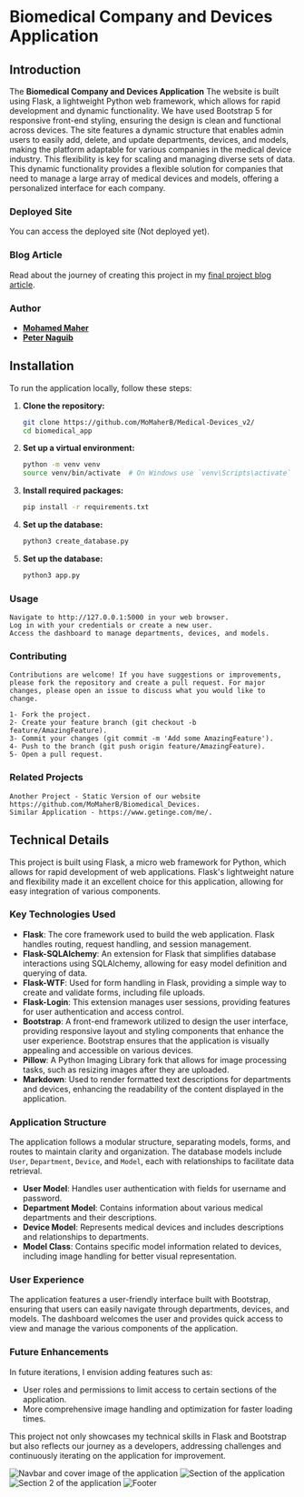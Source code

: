 # Biomedical Company and Devices Application

## Introduction

The **Biomedical Company and Devices Application** The website is built using Flask, a lightweight Python web framework, which allows for rapid development and dynamic functionality. We have used Bootstrap 5 for responsive front-end styling, ensuring the design is clean and functional across devices. The site features a dynamic structure that enables admin users to easily add, delete, and update departments, devices, and models, making the platform adaptable for various companies in the medical device industry. This flexibility is key for scaling and managing diverse sets of data. This dynamic functionality provides a flexible solution for companies that need to manage a large array of medical devices and models, offering a personalized interface for each company.

### Deployed Site
You can access the deployed site (Not deployed yet).

### Blog Article
Read about the journey of creating this project in my [final project blog article](YOUR_BLOG_ARTICLE_LINK).

### Author
- **[Mohamed Maher](https://www.linkedin.com/in/mohammed-maher-591b62a4/)**
- **[Peter Naguib](https://www.linkedin.com/)**
## Installation

To run the application locally, follow these steps:

1. **Clone the repository:**
   ```bash
   git clone https://github.com/MoMaherB/Medical-Devices_v2/
   cd biomedical_app

2. **Set up a virtual environment:**
	 ```bash
	python -m venv venv
	source venv/bin/activate  # On Windows use `venv\Scripts\activate`


3. **Install required packages:**
	 ```bash
	pip install -r requirements.txt

4. **Set up the database:**
	 ```bash
	python3 create_database.py

5. **Set up the database:**
	 ```bash
	python3 app.py


### Usage
	Navigate to http://127.0.0.1:5000 in your web browser.
	Log in with your credentials or create a new user.
	Access the dashboard to manage departments, devices, and models.

### Contributing
	Contributions are welcome! If you have suggestions or improvements, please fork the repository and create a pull request. For major changes, please open an issue to discuss what you would like to change.

	1- Fork the project.
	2- Create your feature branch (git checkout -b feature/AmazingFeature).
	3- Commit your changes (git commit -m 'Add some AmazingFeature').
	4- Push to the branch (git push origin feature/AmazingFeature).
	5- Open a pull request.

### Related Projects
	Another Project - Static Version of our website https://github.com/MoMaherB/Biomedical_Devices.
	Similar Application - https://www.getinge.com/me/.

## Technical Details

This project is built using Flask, a micro web framework for Python, which allows for rapid development of web applications. Flask's lightweight nature and flexibility made it an excellent choice for this application, allowing for easy integration of various components.

### Key Technologies Used

- **Flask**: The core framework used to build the web application. Flask handles routing, request handling, and session management.
- **Flask-SQLAlchemy**: An extension for Flask that simplifies database interactions using SQLAlchemy, allowing for easy model definition and querying of data.
- **Flask-WTF**: Used for form handling in Flask, providing a simple way to create and validate forms, including file uploads.
- **Flask-Login**: This extension manages user sessions, providing features for user authentication and access control.
- **Bootstrap**: A front-end framework utilized to design the user interface, providing responsive layout and styling components that enhance the user experience. Bootstrap ensures that the application is visually appealing and accessible on various devices.
- **Pillow**: A Python Imaging Library fork that allows for image processing tasks, such as resizing images after they are uploaded.
- **Markdown**: Used to render formatted text descriptions for departments and devices, enhancing the readability of the content displayed in the application.

### Application Structure

The application follows a modular structure, separating models, forms, and routes to maintain clarity and organization. The database models include `User`, `Department`, `Device`, and `Model`, each with relationships to facilitate data retrieval.

- **User Model**: Handles user authentication with fields for username and password.
- **Department Model**: Contains information about various medical departments and their descriptions.
- **Device Model**: Represents medical devices and includes descriptions and relationships to departments.
- **Model Class**: Contains specific model information related to devices, including image handling for better visual representation.

### User Experience

The application features a user-friendly interface built with Bootstrap, ensuring that users can easily navigate through departments, devices, and models. The dashboard welcomes the user and provides quick access to view and manage the various components of the application.

### Future Enhancements

In future iterations, I envision adding features such as:
- User roles and permissions to limit access to certain sections of the application.
- More comprehensive image handling and optimization for faster loading times.

This project not only showcases my technical skills in Flask and Bootstrap but also reflects our journey as a developers, addressing challenges and continuously iterating on the application for improvement.

![Navbar and cover image of the application](screenshots/Screenshot1.png)
![Section of the application](screenshots/`Screenshot2.png)
![Section 2 of the application](screenshots/Screenshot3.png)
![Footer](screenshots/Screenshot4.png)
